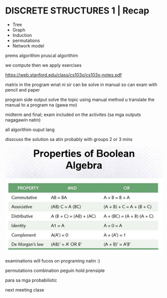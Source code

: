 # DISCRETE STRUCTURES 1 | Recap
- Tree
- Graph
- Induction
- permutations
- Network model

prems algorithim
pruscal algorithim

we compute then we apply exercises


https://web.stanford.edu/class/cs103x/cs103x-notes.pdf

 matrix in the program wnat ni sir
 can be solve in manual so can exam with pencil and paper

program side output
solve the topic using manual method u translate the manual to a program na (gawa mo)

midterm and final; exam included on the activites (sa mga outputs nagagawin natin)

all algorithim ouput lang

disscuss the solution sa atin
probably with groups 2 or 3 mins

![Alt text](image.png)

examinations will fucos on programing natin :)

permutations
combination
peguin hold prensiple

para sa mga probabilistic

next meeting clase

